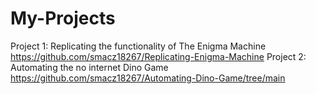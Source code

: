 # My-Projects

Project 1: Replicating the functionality of The Enigma Machine
https://github.com/smacz18267/Replicating-Enigma-Machine
Project 2: Automating the no internet Dino Game
https://github.com/smacz18267/Automating-Dino-Game/tree/main

